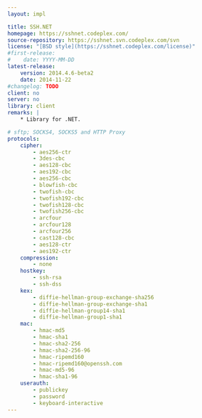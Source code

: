 ```yaml
---
layout: impl

title: SSH.NET
homepage: https://sshnet.codeplex.com/
source-repository: https://sshnet.svn.codeplex.com/svn
license: "[BSD style](https://sshnet.codeplex.com/license)"
#first-release:
#    date: YYYY-MM-DD
latest-release:
    version: 2014.4.6-beta2
    date: 2014-11-22
#changelog: TODO
client: no
server: no
library: client
remarks: |
    * Library for .NET.

# sftp; SOCKS4, SOCKS5 and HTTP Proxy
protocols:
    cipher:
        - aes256-ctr
        - 3des-cbc
        - aes128-cbc
        - aes192-cbc
        - aes256-cbc
        - blowfish-cbc
        - twofish-cbc
        - twofish192-cbc
        - twofish128-cbc
        - twofish256-cbc
        - arcfour
        - arcfour128
        - arcfour256
        - cast128-cbc
        - aes128-ctr
        - aes192-ctr
    compression:
        - none
    hostkey:
        - ssh-rsa
        - ssh-dss
    kex:
        - diffie-hellman-group-exchange-sha256
        - diffie-hellman-group-exchange-sha1
        - diffie-hellman-group14-sha1
        - diffie-hellman-group1-sha1
    mac:
        - hmac-md5
        - hmac-sha1
        - hmac-sha2-256
        - hmac-sha2-256-96
        - hmac-ripemd160
        - hmac-ripemd160@openssh.com
        - hmac-md5-96
        - hmac-sha1-96
    userauth:
        - publickey
        - password
        - keyboard-interactive
---
```

